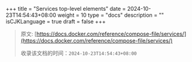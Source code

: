 +++
title = "Services top-level elements"
date = 2024-10-23T14:54:43+08:00
weight = 10
type = "docs"
description = ""
isCJKLanguage = true
draft = false
+++

> 原文: [https://docs.docker.com/reference/compose-file/services/](https://docs.docker.com/reference/compose-file/services/)
>
> 收录该文档的时间：`2024-10-23T14:54:43+08:00`

